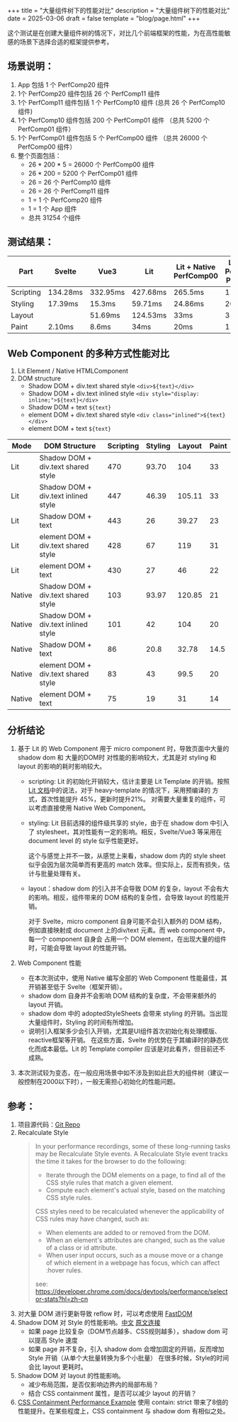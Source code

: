 +++
title = "大量组件树下的性能对比"
description = "大量组件树下的性能对比"
date = 2025-03-06
draft = false
template = "blog/page.html"
+++

这个测试是在创建大量组件树的情况下，对比几个前端框架的性能，为在高性能敏感的场景下选择合适的框架提供参考。

## 场景说明：
1. App 包括 1 个 PerfComp20 组件
2. 1个 PerfComp20 组件包括 26 个 PerfComp11 组件
3. 1个 PerfComp11 组件包括 1 个 PerfComp10 组件 (总共 26 个 PerfComp10 组件)
4. 1个 PerfComp10 组件包括 200 个 PerfComp01 组件 （总共 5200 个 PerfComp01 组件）
5. 1个 PerfComp01 组件包括 5 个 PerfComp00 组件 （总共 26000 个 PerfComp00 组件）
6. 整个页面包括：
   - 26 * 200 * 5 = 26000 个 PerfComp00 组件
   - 26 * 200 = 5200 个 PerfComp01 组件
   - 26 = 26 个 PerfComp10 组件
   - 26 = 26 个 PerfComp11 组件
   - 1 = 1 个 PerfComp20 组件
   - 1 = 1 个 App 组件
   - 总共 31254 个组件
   
## 测试结果：

| Part      | Svelte   | Vue3     | Lit      | Lit + Native PerfComp00 | Lit + Native PerfComp00, PerfComp01 | All Native WC |
|-----------|----------|----------|----------|-------------------------|-------------------------------------|---------------|
| Scripting | 134.28ms | 332.95ms | 427.68ms | 265.5ms                 | 112.29ms                            | 85ms          |
| Styling   | 17.39ms  | 15.3ms   | 59.71ms  | 24.86ms                 | 20ms                                | 21ms          |
| Layout    |          | 51.69ms  | 124.53ms | 33ms                    | 31ms                                | 32ms          |
| Paint     | 2.10ms   | 8.6ms    | 34ms     | 20ms                    | 11ms                                | 14ms          | 

## Web Component 的多种方式性能对比
1. Lit Element / Native HTMLComponent
2. DOM structure
   - Shadow DOM + div.text shared style `<div>${text}</div>`
   - Shadow DOM + div.text inlined style `<div style="display: inline;">${text}</div>`
   - Shadow DOM + text `${text}`
   - element DOM + div.text shared style `<div class="inlined">${text}</div>`
   - element DOM + text `${text}`

| Mode   | DOM Structure                       | Scripting | Styling | Layout | Paint |
|--------|-------------------------------------|-----------|---------|--------|-------|
| Lit    | Shadow DOM + div.text shared style  | 470       | 93.70   | 104    | 33    |
| Lit    | Shadow DOM + div.text inlined style | 447       | 46.39   | 105.11 | 33    |
| Lit    | Shadow DOM + text                   | 443       | 26      | 39.27  | 23    |
| Lit    | element DOM + div.text shared style | 428       | 67      | 119    | 31    |
| Lit    | element DOM + text                  | 430       | 27      | 46     | 22    |
| Native | Shadow DOM + div.text shared style  | 103       | 93.97   | 120.85 | 21    |
| Native | Shadow DOM + div.text inlined style | 101       | 42      | 104    | 20    |
| Native | Shadow DOM + text                   | 86        | 20.8    | 32.78  | 14.5  |
| Native | element DOM + div.text shared style | 83        | 43      | 99.5   | 20    |
| Native | element DOM + text                  | 75        | 19      | 31     | 14    |

## 分析结论
1. 基于 Lit 的 Web Component 用于 micro component 时，导致页面中大量的 shadow dom 和 大量的DOM时
   对性能的影响较大，尤其是对 styling 和 layout 的影响的耗时影响较大。
   - scripting: Lit 的初始化开销较大，估计主要是 Lit Template 的开销。按照 [Lit 文档](https://lit.dev/blog/2023-10-10-lit-3.0/#compiler)中的说法，对于 heavy-template 的情况下，采用预编译的
     方式，首次性能提升 45%，更新时提升21%。 对需要大量重复的组件，可以考虑直接使用 Native Web Component。
   - styling: Lit 目前选择的组件级共享的 style，由于在 shadow dom 中引入了 stylesheet，其对性能有一定的影响。相反，Svelte/Vue3 等采用在 document level 的 style 似乎性能更好。
   
     这个与感觉上并不一致，从感觉上来看，shadow dom 内的 style sheet 似乎会因为层次简单而有更高的 match 效率。但实际上，反而有损失，估计与批量处理有关。
   - layout：shadow dom 的引入并不会导致 DOM 的复杂，layout 不会有大的影响。相反，组件带来的 DOM 结构的复杂性，会导致 layout 的性能开销。
   
     对于 Svelte，micro component 自身可能不会引入额外的 DOM 结构，例如直接映射成 document 上的div/text 元素。而 web component 中，每一个 component 自身会
     占用一个 DOM element，在出现大量的组件时，可能会导致 layout 的性能开销。
   
2. Web Component 性能
   - 在本次测试中，使用 Native 编写全部的 Web Component 性能最佳，其开销甚至低于 Svelte（框架开销）。
   - shadow dom 自身并不会影响 DOM 结构的复杂度，不会带来额外的 layout 开销。
   - shadow dom 中的 adoptedStyleSheets 会带来 styling 的开销。当出现大量组件时，Styling 的时间有所增加。
   - 说明引入框架多少会引入开销，尤其是UI组件首次初始化有处理模版、reactive框架等开销。
     在这些方面，Svelte 的优势在于其编译时的静态优化而成本最低。Lit 的 Template compiler 应该是对此看齐，但目前还不成熟。
   
3. 本次测试较为变态，在一般应用场景中如不涉及到如此巨大的组件树（建议一般控制在2000以下时），一般无需担心初始化的性能问题。

## 参考：
1. 项目源代码：[Git Repo](https://github.com/wangzaixiang/lot-of-elements-compare)
2. Recalculate Style
   > In your performance recordings, some of these long-running tasks may be Recalculate Style events. 
   > A Recalculate Style event tracks the time it takes for the browser to do the following:
   > - Iterate through the DOM elements on a page, to find all of the CSS style rules that match a given element.
   > - Compute each element's actual style, based on the matching CSS style rules.
   > 
   > CSS styles need to be recalculated whenever the applicability of CSS rules may have changed, such as:
   > - When elements are added to or removed from the DOM.
   > - When an element's attributes are changed, such as the value of a class or id attribute.
   > - When user input occurs, such as a mouse move or a change of which element in a webpage has focus, which can affect :hover rules. 
   > 
   > see: https://developer.chrome.com/docs/devtools/performance/selector-stats?hl=zh-cn
3. 对大量 DOM 进行更新导致 reflow 时，可以考虑使用 [FastDOM](https://github.com/wilsonpage/fastdom?tab=readme-ov-file)
4. Shadow DOM 对 Style 的性能影响。[中文](https://mp.weixin.qq.com/s?__biz=MzA5NTg1NzI0Mw==&mid=2650000010&idx=1&sn=dd2c9188b1e91467358d542e4ed99001&chksm=895bac7764066c46c70e6fb79023871313717d67db92722402bd04eb296e0735f398e6f393b9#rd) 
   [原文连接](https://nolanlawson.com/2021/08/15/does-shadow-dom-improve-style-performance/)
   - 如果 page 比较复杂（DOM节点越多、CSS规则越多），shadow dom 可以提高 Style 速度
   - 如果 page 并不复杂，引入 shadow dom 会增加固定的开销，反而增加 Style 开销（从单个大批量转换为多个小批量）
   在很多时候，Style的时间会比 layout 更耗时。
5. Shadow DOM 对 layout 的性能影响。
   - 减少布局范围，是否仅影响边界内的局部布局？
   - 结合 CSS containment 属性，是否可以减少 layout 的开销？
6. [CSS Containment Performance Example](https://blogs.igalia.com/mrego/files/2019/01/css-contain-example.html)
   使用 contain: strict 带来了8倍的性能提升。在某些程度上，CSS containment 与 shadow dom 有相似之处。

